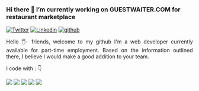 ### Hi there 👋 I’m currently working on GUESTWAITER.COM for restaurant marketplace

<div align="left">
  
[![Twitter](https://img.shields.io/badge/GuaicheAchraf-%231DA1F2.svg?style=for-the-badge&logo=Twitter&logoColor=white)](https://twitter.com/GuaicheA)
[![Linkedin](https://img.shields.io/badge/GuaicheAchraf-%231DA1F2.svg?style=for-the-badge&logo=Linkedin&logoColor=white)](https://www.linkedin.com/in/guaicheachraf/)
[![github](https://img.shields.io/badge/GuaicheAchraf-12100E.svg?style=for-the-badge&logo=github&logoColor=white)](https://github.com/GuaicheAchraf/)
  
</div> 

<p align="justify"> 
Hello 🖐️ friends, welcome to my github
I'm a web developer currently available for part-time employment. Based on the information outlined there, I believe I would make a good addition to your team.
&nbsp;
</p>

<p align="left">
I code with :  👇

<img src="https://img.shields.io/badge/HTML-239120?style=for-the-badge&logo=html5&logoColor=white"/> <img src="https://img.shields.io/badge/CSS-239120?&style=for-the-badge&logo=css3&logoColor=white"/> <img src="https://img.shields.io/badge/JavaScript-F7DF1E?style=for-the-badge&logo=javascript&logoColor=white"/>  <img src="https://img.shields.io/badge/Laravel-FF2D20?style=for-the-badge&logo=laravel&logoColor=white" /> <img src="https://img.shields.io/badge/nodejs-339933?style=for-the-badge&logo=javascript&logoColor=white" />
</p>

&nbsp;
